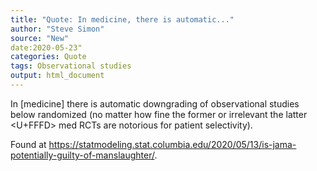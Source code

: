 ```yaml
---
title: "Quote: In medicine, there is automatic..."
author: "Steve Simon"
source: "New"
date:2020-05-23"
categories: Quote
tags: Observational studies
output: html_document
---
```


In [medicine] there is automatic downgrading of observational studies below randomized (no matter how fine the former or irrelevant the latter <U+FFFD> med RCTs are notorious for patient selectivity). 

<!---More--->

Found at https://statmodeling.stat.columbia.edu/2020/05/13/is-jama-potentially-guilty-of-manslaughter/.
